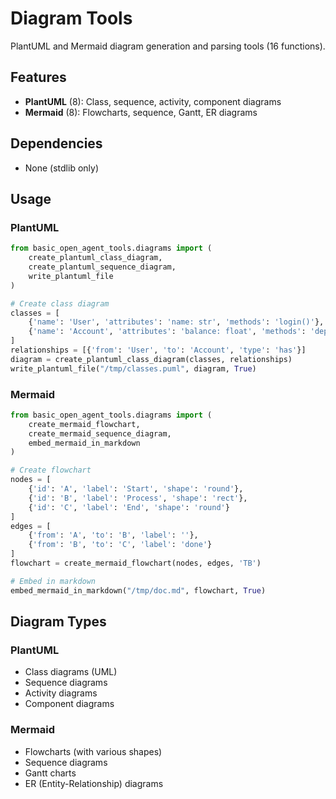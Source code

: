 # Diagram Tools

PlantUML and Mermaid diagram generation and parsing tools (16 functions).

## Features
- **PlantUML** (8): Class, sequence, activity, component diagrams
- **Mermaid** (8): Flowcharts, sequence, Gantt, ER diagrams

## Dependencies
- None (stdlib only)

## Usage

### PlantUML
```python
from basic_open_agent_tools.diagrams import (
    create_plantuml_class_diagram,
    create_plantuml_sequence_diagram,
    write_plantuml_file
)

# Create class diagram
classes = [
    {'name': 'User', 'attributes': 'name: str', 'methods': 'login()'},
    {'name': 'Account', 'attributes': 'balance: float', 'methods': 'deposit()'}
]
relationships = [{'from': 'User', 'to': 'Account', 'type': 'has'}]
diagram = create_plantuml_class_diagram(classes, relationships)
write_plantuml_file("/tmp/classes.puml", diagram, True)
```

### Mermaid
```python
from basic_open_agent_tools.diagrams import (
    create_mermaid_flowchart,
    create_mermaid_sequence_diagram,
    embed_mermaid_in_markdown
)

# Create flowchart
nodes = [
    {'id': 'A', 'label': 'Start', 'shape': 'round'},
    {'id': 'B', 'label': 'Process', 'shape': 'rect'},
    {'id': 'C', 'label': 'End', 'shape': 'round'}
]
edges = [
    {'from': 'A', 'to': 'B', 'label': ''},
    {'from': 'B', 'to': 'C', 'label': 'done'}
]
flowchart = create_mermaid_flowchart(nodes, edges, 'TB')

# Embed in markdown
embed_mermaid_in_markdown("/tmp/doc.md", flowchart, True)
```

## Diagram Types

### PlantUML
- Class diagrams (UML)
- Sequence diagrams
- Activity diagrams
- Component diagrams

### Mermaid
- Flowcharts (with various shapes)
- Sequence diagrams
- Gantt charts
- ER (Entity-Relationship) diagrams

